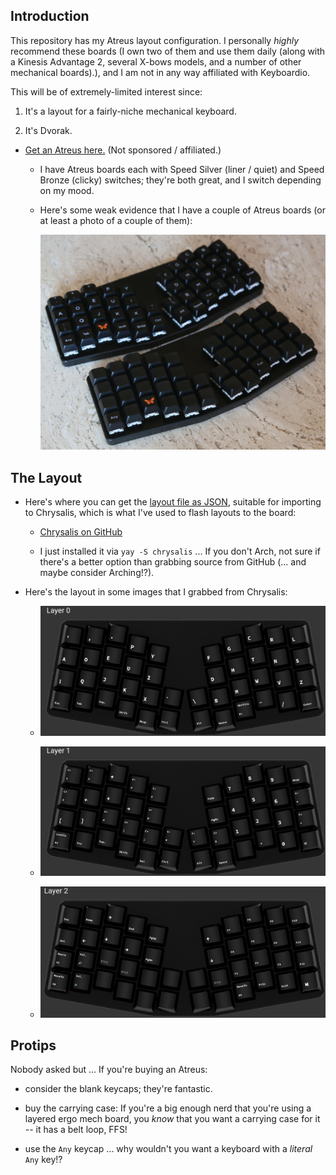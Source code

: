 ## Introduction

This repository has my Atreus layout configuration. I
personally *highly* recommend these boards (I own two of
them and use them daily (along with a Kinesis Advantage 2,
several X-bows models, and a number of other mechanical
boards).), and I am not in any way affiliated with
Keyboardio.

This will be of extremely-limited interest since:

1) It's a layout for a fairly-niche mechanical keyboard.

1) It's Dvorak.

- [Get an Atreus here.](https://shop.keyboard.io/products/keyboardio-atreus)
  (Not sponsored / affiliated.)

  - I have Atreus boards each with Speed Silver (liner /
    quiet) and Speed Bronze (clicky) switches; they're both
    great, and I switch depending on my mood.

  - Here's some weak evidence that I have a couple of Atreus
    boards (or at least a photo of a couple of them):

    ![a pair of pretty keyboards](./images/pair-of-atreus-boards.jpg)

## The Layout

- Here's where you can get the [layout file as
  JSON](./AtreusLayout.json), suitable for importing to
  Chrysalis, which is what I've used to flash layouts to the
  board:

  - [Chrysalis on GitHub](https://github.com/keyboardio/Chrysalis)

  - I just installed it via `yay -S chrysalis` ... If you
    don't Arch, not sure if there's a better option than
    grabbing source from GitHub (... and maybe consider
    Arching!?).

- Here's the layout in some images that I grabbed from
  Chrysalis:

  - ![layer 0](./images//layer-0.png)

  - ![layer 1](./images/layer-1.png)

  - ![layer 2](./images/layer-2.png)

## Protips

Nobody asked but ... If you're buying an Atreus:

- consider the blank keycaps; they're fantastic.

- buy the carrying case: If you're a big enough nerd that
  you're using a layered ergo mech board, you *know* that
  you want a carrying case for it -- it has a belt loop,
  FFS!

- use the `Any` keycap ... why wouldn't you want a keyboard
  with a *literal* `Any` key!?
